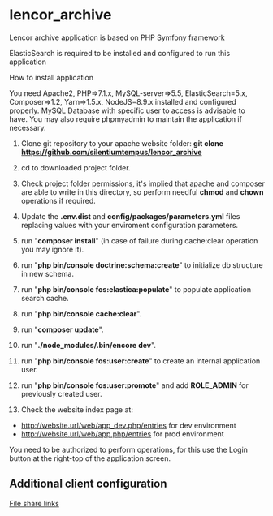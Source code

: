 # lencor_archive
Lencor archive application is based on PHP Symfony framework

ElasticSearch is required to be installed and configured to run this application


How to install application

You need Apache2, PHP=>7.1.x, MySQL-server=>5.5, ElasticSearch=5.x, Composer=>1.2, Yarn=>1.5.x, NodeJS=8.9.x installed and configured properly.
MySQL Database with specific user to access is advisable to have.
You may also require phpmyadmin to maintain the application if necessary.

1. Clone git repository to your apache website folder:
**git clone https://github.com/silentiumtempus/lencor_archive**

2. cd to downloaded project folder.

3. Check project folder permissions, it's implied that apache and composer are able to write in this directory, so perform needful **chmod** and **chown** operations if required.

4. Update the **.env.dist**  and **config/packages/parameters.yml** files replacing values with your enviroment configuration parameters.

5. run "**composer install**" (in case of failure during cache:clear operation you may ignore it).

6. run "**php bin/console doctrine:schema:create**" to initialize db structure in new schema.

7. run "**php bin/console fos:elastica:populate**" to populate application search cache.

8. run "**php bin/console cache:clear**".

9. run "**composer update**".

10. run "**./node_modules/.bin/encore dev**". 

11. run "**php bin/console fos:user:create**" to create an internal application user.

12. run "**php bin/console fos:user:promote**" and add **ROLE_ADMIN** for previously created user.

13. Check the website index page at:
 - http://website.url/web/app_dev.php/entries for dev environment
 - http://website.url/web/app.php/entries for prod environment 

You need to be authorized to perform operations, for this use the Login button at the right-top of the application screen.


## Additional client configuration

[File share links](https://github.com/silentiumtempus/lencor_archive/blob/master/app/Resources/doc/file_links.md)
